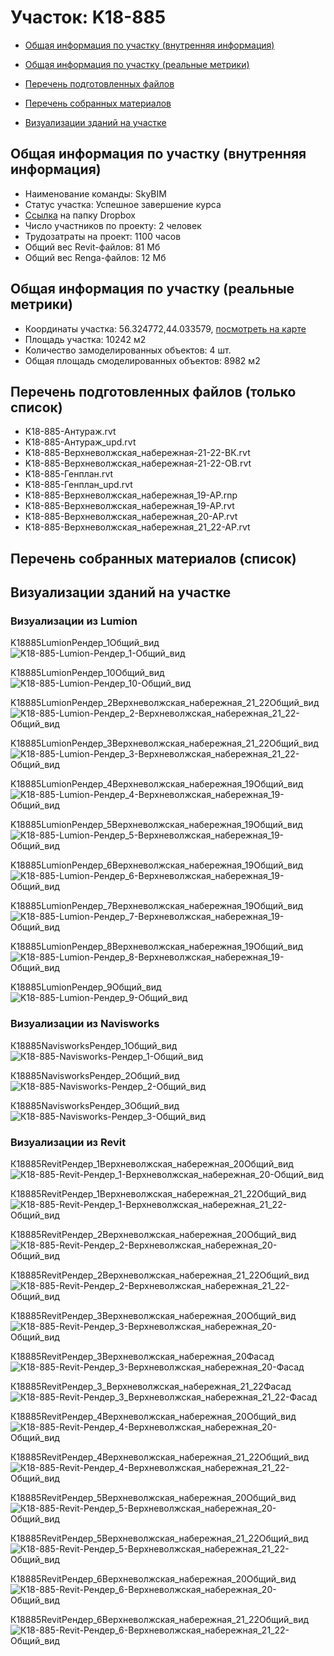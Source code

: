 # Участок: K18-885

* [Общая информация по участку (внутренняя информация)](#Chapter1)

* [Общая информация по участку (реальные метрики)](#Chapter2)

* [Перечень подготовленных файлов](#Chapter3)

* [Перечень собранных материалов](#Chapter4)

* [Визуализации зданий на участке](#Chapter6)

## <a id="Chapter1"></a> Общая информация по участку (внутренняя информация)
+ Наименование команды: SkyBIM
+ Статус участка: Успешное завершение курса
+ [Ссылка](https://www.dropbox.com/sh/wvvgv1nw1iqred9/AABPer9WDRrh7WXuEJj3sRnCa/K18_885?dl=0) на папку Dropbox
+ Число участников по проекту: 2 человек
+ Трудозатраты на проект: 1100 часов
+ Общий вес Revit-файлов: 81 Мб
+ Общий вес Renga-файлов: 12 Мб
## <a id="Chapter2"></a> Общая информация по участку (реальные метрики)
+ Координаты участка: 56.324772,44.033579, [посмотреть на карте](https://yandex.ru/maps/47/nizhny-novgorod/?ll=44.033579%2C56.324772&z=19)
+ Площадь участка: 10242 м2
+ Количество замоделированных объектов: 4 шт.
+ Общая площадь смоделированных объектов: 8982 м2
## <a id="Chapter3"></a> Перечень подготовленных файлов (только список)
+ K18-885-Антураж.rvt
+ K18-885-Антураж_upd.rvt
+ K18-885-Верхневолжская_набережная-21-22-ВК.rvt
+ K18-885-Верхневолжская_набережная-21-22-ОВ.rvt
+ K18-885-Генплан.rvt
+ K18-885-Генплан_upd.rvt
+ К18-885-Верхневолжская_набережная_19-АР.rnp
+ К18-885-Верхневолжская_набережная_19-АР.rvt
+ К18-885-Верхневолжская_набережная_20-АР.rvt
+ К18-885-Верхневолжская_набережная_21_22-АР.rvt
## <a id="Chapter4"></a> Перечень собранных материалов (список)
## <a id="Chapter6"></a> Визуализации зданий на участке
### Визуализации из Lumion
K18885LumionРендер_1Общий_вид
![K18-885-Lumion-Рендер_1-Общий_вид](/Images/K18_885/K18-885-Lumion-Рендер_1-Общий_вид_Compressed.jpg)

K18885LumionРендер_10Общий_вид
![K18-885-Lumion-Рендер_10-Общий_вид](/Images/K18_885/K18-885-Lumion-Рендер_10-Общий_вид_Compressed.jpg)

K18885LumionРендер_2Верхневолжская_набережная_21_22Общий_вид
![K18-885-Lumion-Рендер_2-Верхневолжская_набережная_21_22-Общий_вид](/Images/K18_885/K18-885-Lumion-Рендер_2-Верхневолжская_набережная_21_22-Общий_вид_Compressed.jpg)

K18885LumionРендер_3Верхневолжская_набережная_21_22Общий_вид
![K18-885-Lumion-Рендер_3-Верхневолжская_набережная_21_22-Общий_вид](/Images/K18_885/K18-885-Lumion-Рендер_3-Верхневолжская_набережная_21_22-Общий_вид_Compressed.jpg)

K18885LumionРендер_4Верхневолжская_набережная_19Общий_вид
![K18-885-Lumion-Рендер_4-Верхневолжская_набережная_19-Общий_вид](/Images/K18_885/K18-885-Lumion-Рендер_4-Верхневолжская_набережная_19-Общий_вид_Compressed.jpg)

K18885LumionРендер_5Верхневолжская_набережная_19Общий_вид
![K18-885-Lumion-Рендер_5-Верхневолжская_набережная_19-Общий_вид](/Images/K18_885/K18-885-Lumion-Рендер_5-Верхневолжская_набережная_19-Общий_вид_Compressed.jpg)

K18885LumionРендер_6Верхневолжская_набережная_19Общий_вид
![K18-885-Lumion-Рендер_6-Верхневолжская_набережная_19-Общий_вид](/Images/K18_885/K18-885-Lumion-Рендер_6-Верхневолжская_набережная_19-Общий_вид_Compressed.jpg)

K18885LumionРендер_7Верхневолжская_набережная_19Общий_вид
![K18-885-Lumion-Рендер_7-Верхневолжская_набережная_19-Общий_вид](/Images/K18_885/K18-885-Lumion-Рендер_7-Верхневолжская_набережная_19-Общий_вид_Compressed.jpg)

K18885LumionРендер_8Верхневолжская_набережная_19Общий_вид
![K18-885-Lumion-Рендер_8-Верхневолжская_набережная_19-Общий_вид](/Images/K18_885/K18-885-Lumion-Рендер_8-Верхневолжская_набережная_19-Общий_вид_Compressed.jpg)

K18885LumionРендер_9Общий_вид
![K18-885-Lumion-Рендер_9-Общий_вид](/Images/K18_885/K18-885-Lumion-Рендер_9-Общий_вид_Compressed.jpg)

### Визуализации из Navisworks
К18885NavisworksРендер_1Общий_вид
![К18-885-Navisworks-Рендер_1-Общий_вид](/Images/K18_885/К18-885-Navisworks-Рендер_1-Общий_вид_Compressed.jpg)

К18885NavisworksРендер_2Общий_вид
![К18-885-Navisworks-Рендер_2-Общий_вид](/Images/K18_885/К18-885-Navisworks-Рендер_2-Общий_вид_Compressed.jpg)

К18885NavisworksРендер_3Общий_вид
![К18-885-Navisworks-Рендер_3-Общий_вид](/Images/K18_885/К18-885-Navisworks-Рендер_3-Общий_вид_Compressed.jpg)

### Визуализации из Revit
К18885RevitРендер_1Верхневолжская_набережная_20Общий_вид
![К18-885-Revit-Рендер_1-Верхневолжская_набережная_20-Общий_вид](/Images/K18_885/К18-885-Revit-Рендер_1-Верхневолжская_набережная_20-Общий_вид_Compressed.jpg)

К18885RevitРендер_1Верхневолжская_набережная_21_22Общий_вид
![К18-885-Revit-Рендер_1-Верхневолжская_набережная_21_22-Общий_вид](/Images/K18_885/К18-885-Revit-Рендер_1-Верхневолжская_набережная_21_22-Общий_вид_Compressed.jpg)

К18885RevitРендер_2Верхневолжская_набережная_20Общий_вид
![К18-885-Revit-Рендер_2-Верхневолжская_набережная_20-Общий_вид](/Images/K18_885/К18-885-Revit-Рендер_2-Верхневолжская_набережная_20-Общий_вид_Compressed.jpg)

К18885RevitРендер_2Верхневолжская_набережная_21_22Общий_вид
![К18-885-Revit-Рендер_2-Верхневолжская_набережная_21_22-Общий_вид](/Images/K18_885/К18-885-Revit-Рендер_2-Верхневолжская_набережная_21_22-Общий_вид_Compressed.jpg)

К18885RevitРендер_3Верхневолжская_набережная_20Общий_вид
![К18-885-Revit-Рендер_3-Верхневолжская_набережная_20-Общий_вид](/Images/K18_885/К18-885-Revit-Рендер_3-Верхневолжская_набережная_20-Общий_вид_Compressed.jpg)

К18885RevitРендер_3Верхневолжская_набережная_20Фасад
![К18-885-Revit-Рендер_3-Верхневолжская_набережная_20-Фасад](/Images/K18_885/К18-885-Revit-Рендер_3-Верхневолжская_набережная_20-Фасад_Compressed.jpg)

К18885RevitРендер_3_Верхневолжская_набережная_21_22Фасад
![К18-885-Revit-Рендер_3_Верхневолжская_набережная_21_22-Фасад](/Images/K18_885/К18-885-Revit-Рендер_3_Верхневолжская_набережная_21_22-Фасад_Compressed.jpg)

К18885RevitРендер_4Верхневолжская_набережная_20Общий_вид
![К18-885-Revit-Рендер_4-Верхневолжская_набережная_20-Общий_вид](/Images/K18_885/К18-885-Revit-Рендер_4-Верхневолжская_набережная_20-Общий_вид_Compressed.jpg)

К18885RevitРендер_4Верхневолжская_набережная_21_22Общий_вид
![К18-885-Revit-Рендер_4-Верхневолжская_набережная_21_22-Общий_вид](/Images/K18_885/К18-885-Revit-Рендер_4-Верхневолжская_набережная_21_22-Общий_вид_Compressed.jpg)

К18885RevitРендер_5Верхневолжская_набережная_20Общий_вид
![К18-885-Revit-Рендер_5-Верхневолжская_набережная_20-Общий_вид](/Images/K18_885/К18-885-Revit-Рендер_5-Верхневолжская_набережная_20-Общий_вид_Compressed.jpg)

К18885RevitРендер_5Верхневолжская_набережная_21_22Общий_вид
![К18-885-Revit-Рендер_5-Верхневолжская_набережная_21_22-Общий_вид](/Images/K18_885/К18-885-Revit-Рендер_5-Верхневолжская_набережная_21_22-Общий_вид_Compressed.jpg)

К18885RevitРендер_6Верхневолжская_набережная_20Общий_вид
![К18-885-Revit-Рендер_6-Верхневолжская_набережная_20-Общий_вид](/Images/K18_885/К18-885-Revit-Рендер_6-Верхневолжская_набережная_20-Общий_вид_Compressed.jpg)

К18885RevitРендер_6Верхневолжская_набережная_21_22Общий_вид
![К18-885-Revit-Рендер_6-Верхневолжская_набережная_21_22-Общий_вид](/Images/K18_885/К18-885-Revit-Рендер_6-Верхневолжская_набережная_21_22-Общий_вид_Compressed.jpg)

